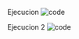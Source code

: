 Ejecucion 
![code](https://github.com/user-attachments/assets/5473176d-4bc5-40e6-af1b-4e16b5fd6a0c)

Ejecucion 2
![code](https://github.com/user-attachments/assets/72538c3a-ea19-4e40-9413-edbf4ff76700)

